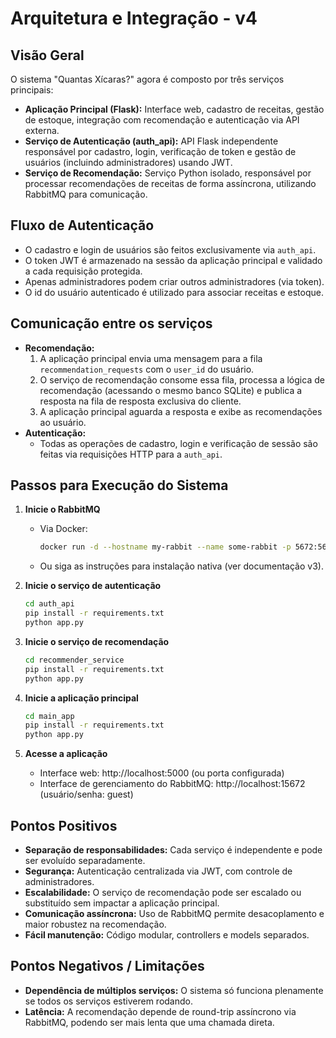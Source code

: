 # Arquitetura e Integração - v4

## Visão Geral

O sistema "Quantas Xícaras?" agora é composto por três serviços principais:

- **Aplicação Principal (Flask):** Interface web, cadastro de receitas, gestão de estoque, integração com recomendação e autenticação via API externa.
- **Serviço de Autenticação (auth_api):** API Flask independente responsável por cadastro, login, verificação de token e gestão de usuários (incluindo administradores) usando JWT.
- **Serviço de Recomendação:** Serviço Python isolado, responsável por processar recomendações de receitas de forma assíncrona, utilizando RabbitMQ para comunicação.

## Fluxo de Autenticação

- O cadastro e login de usuários são feitos exclusivamente via `auth_api`.
- O token JWT é armazenado na sessão da aplicação principal e validado a cada requisição protegida.
- Apenas administradores podem criar outros administradores (via token).
- O id do usuário autenticado é utilizado para associar receitas e estoque.

## Comunicação entre os serviços

- **Recomendação:**
  1. A aplicação principal envia uma mensagem para a fila `recommendation_requests` com o `user_id` do usuário.
  2. O serviço de recomendação consome essa fila, processa a lógica de recomendação (acessando o mesmo banco SQLite) e publica a resposta na fila de resposta exclusiva do cliente.
  3. A aplicação principal aguarda a resposta e exibe as recomendações ao usuário.
- **Autenticação:**
  - Todas as operações de cadastro, login e verificação de sessão são feitas via requisições HTTP para a `auth_api`.

## Passos para Execução do Sistema

1. **Inicie o RabbitMQ**

   - Via Docker:
     ```bash
     docker run -d --hostname my-rabbit --name some-rabbit -p 5672:5672 -p 15672:15672 rabbitmq:3-management
     ```
   - Ou siga as instruções para instalação nativa (ver documentação v3).

2. **Inicie o serviço de autenticação**

   ```bash
   cd auth_api
   pip install -r requirements.txt
   python app.py
   ```

3. **Inicie o serviço de recomendação**

   ```bash
   cd recommender_service
   pip install -r requirements.txt
   python app.py
   ```

4. **Inicie a aplicação principal**

   ```bash
   cd main_app
   pip install -r requirements.txt
   python app.py
   ```

5. **Acesse a aplicação**
   - Interface web: http://localhost:5000 (ou porta configurada)
   - Interface de gerenciamento do RabbitMQ: http://localhost:15672 (usuário/senha: guest)

## Pontos Positivos

- **Separação de responsabilidades:** Cada serviço é independente e pode ser evoluído separadamente.
- **Segurança:** Autenticação centralizada via JWT, com controle de administradores.
- **Escalabilidade:** O serviço de recomendação pode ser escalado ou substituído sem impactar a aplicação principal.
- **Comunicação assíncrona:** Uso de RabbitMQ permite desacoplamento e maior robustez na recomendação.
- **Fácil manutenção:** Código modular, controllers e models separados.

## Pontos Negativos / Limitações

- **Dependência de múltiplos serviços:** O sistema só funciona plenamente se todos os serviços estiverem rodando.
- **Latência:** A recomendação depende de round-trip assíncrono via RabbitMQ, podendo ser mais lenta que uma chamada direta.
